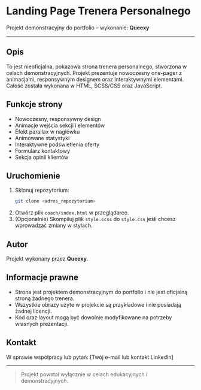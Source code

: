 # Landing Page Trenera Personalnego

Projekt demonstracyjny do portfolio – wykonanie: **Queexy**

---

## Opis

To jest nieoficjalna, pokazowa strona trenera personalnego, stworzona w celach demonstracyjnych. Projekt prezentuje nowoczesny one-pager z animacjami, responsywnym designem oraz interaktywnymi elementami. Całość została wykonana w HTML, SCSS/CSS oraz JavaScript.

## Funkcje strony
- Nowoczesny, responsywny design
- Animacje wejścia sekcji i elementów
- Efekt parallax w nagłówku
- Animowane statystyki
- Interaktywne podświetlenia oferty
- Formularz kontaktowy
- Sekcja opinii klientów

## Uruchomienie
1. Sklonuj repozytorium:
   ```bash
   git clone <adres_repozytorium>
   ```
2. Otwórz plik `coach/index.html` w przeglądarce.
3. (Opcjonalnie) Skompiluj plik `style.scss` do `style.css` jeśli chcesz wprowadzać zmiany w stylach.

## Autor
Projekt wykonany przez **Queexy**.

## Informacje prawne
- Strona jest projektem demonstracyjnym do portfolio i nie jest oficjalną stroną żadnego trenera.
- Wszystkie obrazy użyte w projekcie są przykładowe i nie posiadają żadnej licencji.
- Kod oraz layout mogą być dowolnie modyfikowane na potrzeby własnych prezentacji.

## Kontakt
W sprawie współpracy lub pytań: [Twój e-mail lub kontakt LinkedIn]

---

> Projekt powstał wyłącznie w celach edukacyjnych i demonstracyjnych.

